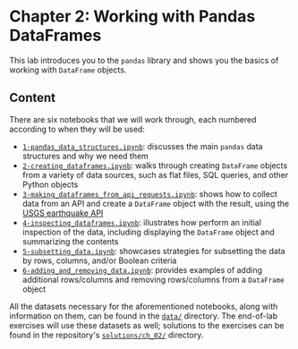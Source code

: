 # Chapter 2: Working with Pandas DataFrames

This lab introduces you to the `pandas` library and shows you the basics of working with `DataFrame` objects.

## Content

There are six notebooks that we will work through, each numbered according to when they will be used:

- [`1-pandas_data_structures.ipynb`](./1-pandas_data_structures.ipynb): discusses the main `pandas` data structures and why we need them
- [`2-creating_dataframes.ipynb`](./2-creating_dataframes.ipynb): walks through creating `DataFrame` objects from a variety of data sources, such as flat files, SQL queries, and other Python objects
- [`3-making_dataframes_from_api_requests.ipynb`](./3-making_dataframes_from_api_requests.ipynb): shows how to collect data from an API and create a `DataFrame` object with the result, using the [USGS earthquake API](https://earthquake.usgs.gov/fdsnws/event/1/)
- [`4-inspecting_dataframes.ipynb`](./4-inspecting_dataframes.ipynb): illustrates how perform an initial inspection of the data, including displaying the `DataFrame` object and summarizing the contents
- [`5-subsetting_data.ipynb`](./5-subsetting_data.ipynb): showcases strategies for subsetting the data by rows, columns, and/or Boolean criteria
- [`6-adding_and_removing_data.ipynb`](./6-adding_and_removing_data.ipynb): provides examples of adding additional rows/columns and removing rows/columns from a `DataFrame` object

All the datasets necessary for the aforementioned notebooks, along with information on them, can be found in the [`data/`](./data) directory. The end-of-lab exercises will use these datasets as well; solutions to the exercises can be found in the repository's [`solutions/ch_02/`](../solutions/ch_02) directory.


